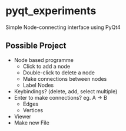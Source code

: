 # pyqt_experiments
Simple Node-connecting interface using PyQt4

## Possible Project
- Node based programme
  - Click to add a node 
  - Double-click to delete a node
  - Make connections between nodes
  - Label Nodes 
 - Keybindings? (delete, add, select multiple)
 - Enter to make connections? eg. A -> B
    - Edges
    - Vertices
 - Viewer 
 - Make new File
